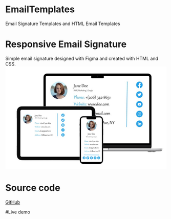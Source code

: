 # EmailTemplates
Email Signature Templates and HTML Email Templates

# Responsive Email Signature
Simple email signature designed with Figma and created with HTML and CSS.
![responsive email signature](https://github.com/LoraMS/EmailTemplates/blob/main/Email%20Signature%20Responsive.jpg)

# Source code
[GitHub](https://github.com/LoraMS/EmailTemplates/blob/main/email_signature.html)

#Live demo

